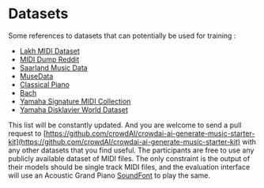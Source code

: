# Datasets

Some references to datasets that can potentially be used for training :

* [Lakh MIDI Dataset](http://colinraffel.com/projects/lmd/)
* [MIDI Dump Reddit](https://www.reddit.com/r/datasets/comments/3akhxy/the_largest_midi_collection_on_the_internet/)
* [Saarland Music Data](http://resources.mpi-inf.mpg.de/SMD/SMD_MIDI-Audio-Piano-Music.html)
* [MuseData](http://musedata.stanford.edu/)
* [Classical Piano](http://www.piano-midi.de/)
* [Bach](http://www.jsbach.net/midi/)
* [Yamaha Signature MIDI Collection](http://www.yamahaden.com/midi-files)
* [Yamaha Disklavier World Dataset](http://www.kuhmann.com/Yamaha.htm)

This list will be constantly updated. And you are welcome to send a pull request to [https://github.com/crowdAI/crowdai-ai-generate-music-starter-kit](https://github.com/crowdAI/crowdai-ai-generate-music-starter-kit) with any other datasets that you find useful.
The participants are free to use any publicly available dataset of MIDI files.
The only constraint is the output of their models should be single track MIDI files, and the evaluation interface will use an Acoustic Grand Piano [SoundFont](https://github.com/mudcube/MIDI.js/blob/master/examples/soundfont/acoustic_grand_piano-mp3.js) to play the same.
